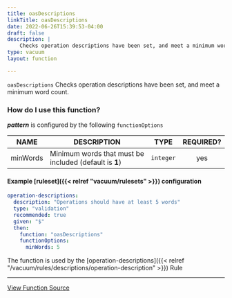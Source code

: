 ```yaml
---
title: oasDescriptions
linkTitle: oasDescriptions
date: 2022-06-26T15:39:53-04:00
draft: false
description: |
    Checks operation descriptions have been set, and meet a minimum word count.
type: vacuum
layout: function

---
```


`oasDescriptions` Checks operation descriptions have been set, and meet a minimum word count.

### How do I use this function?

**_pattern_** is configured by the following `functionOptions`

|   NAME   | DESCRIPTION                                             |   TYPE    | REQUIRED? |
|:--------:|---------------------------------------------------------|:---------:|:---------:|
| minWords | Minimum words that must be included (default is **1**)  | `integer` |    yes    |

#### Example [ruleset]({{< relref "vacuum/rulesets" >}}) configuration

```yaml
operation-descriptions:
  description: "Operations should have at least 5 words"
  type: "validation"
  recommended: true
  given: "$"
  then:
    function: "oasDescriptions"
    functionOptions:
      minWords: 5
```

The function is used by
the [operation-descriptions]({{< relref "/vacuum/rules/descriptions/operation-description" >}}) Rule

---

[View Function Source](https://github.com/daveshanley/vacuum/blob/main/functions/openapi/operation_parameters.go)